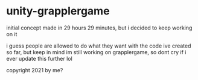 # unity-grapplergame
initial concept made in 29 hours 29 minutes, but i decided to keep working on it

i guess people are allowed to do what they want with the code ive created so far, but keep in mind im still working on grapplergame, so dont cry if i ever update this further lol

copyright 2021 by me?
